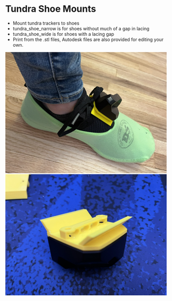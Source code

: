 # Tundra Shoe Mounts

- Mount tundra trackers to shoes
- tundra_shoe_narrow is for shoes without much of a gap in lacing
- tundra_shoe_wide is for shoes with a lacing gap
- Print from the .stl files, Autodesk files are also provided for editing your own. 

![shoe view](https://raw.githubusercontent.com/katruud/Catstrap-VR-Tracker-Mounts/main/Feet/images/shoe_attached.png)
![tracker view](https://raw.githubusercontent.com/katruud/Catstrap-VR-Tracker-Mounts/main/Feet/images/shoe_mount.png)

